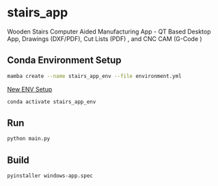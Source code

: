 # stairs_app
Wooden Stairs Computer Aided Manufacturing App - QT Based Desktop App, Drawings (DXF/PDF), Cut Lists (PDF) , and CNC CAM (G-Code )


## Conda Environment Setup

```sh
mamba create --name stairs_app_env --file environment.yml
```

[New ENV Setup](env.md)

```sh
conda activate stairs_app_env
```

## Run

```sh
python main.py
```

## Build

```sh
pyinstaller windows-app.spec
```
